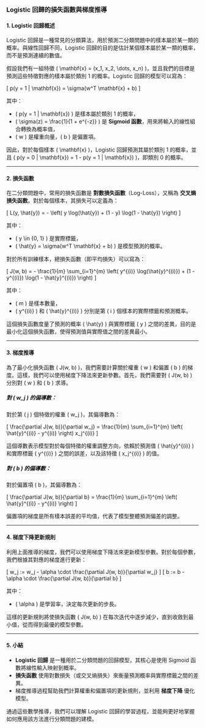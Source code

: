 ### **Logistic 回歸的損失函數與梯度推導**

#### **1. Logistic 回歸概述**
Logistic 回歸是一種常見的分類算法，用於預測二分類問題中的樣本屬於某一類的概率。與線性回歸不同，Logistic 回歸的目的是估計某個樣本屬於某一類的概率，而不是預測連續的數值。

假設我們有一組特徵 \( \mathbf{x} = (x_1, x_2, \dots, x_n) \)，並且我們的目標是預測這些特徵對應的樣本屬於類別 1 的概率。Logistic 回歸的模型可以寫為：

\[
p(y = 1 | \mathbf{x}) = \sigma(w^T \mathbf{x} + b)
\]

其中：
- \( p(y = 1 | \mathbf{x}) \) 是樣本屬於類別 1 的概率，
- \( \sigma(z) = \frac{1}{1 + e^{-z}} \) 是 **Sigmoid 函數**，用來將輸入的線性組合轉換為概率值，
- \( w \) 是權重向量，\( b \) 是偏置項。

因此，對於每個樣本 \( \mathbf{x} \)，Logistic 回歸預測其屬於類別 1 的概率，並且 \( p(y = 0 | \mathbf{x}) = 1 - p(y = 1 | \mathbf{x}) \)，即類別 0 的概率。

---

#### **2. 損失函數**
在二分類問題中，常用的損失函數是 **對數損失函數**（Log-Loss），又稱為 **交叉熵損失函數**。對於每個樣本，其損失可以定義為：

\[
L(y, \hat{y}) = - \left( y \log(\hat{y}) + (1 - y) \log(1 - \hat{y}) \right)
\]

其中：
- \( y \in \{0, 1\} \) 是實際標籤，
- \( \hat{y} = \sigma(w^T \mathbf{x} + b) \) 是模型預測的概率。

對於所有訓練樣本，總損失函數（即平均損失）可以寫為：

\[
J(w, b) = - \frac{1}{m} \sum_{i=1}^{m} \left( y^{(i)} \log(\hat{y}^{(i)}) + (1 - y^{(i)}) \log(1 - \hat{y}^{(i)}) \right)
\]

其中：
- \( m \) 是樣本數量，
- \( y^{(i)} \) 和 \( \hat{y}^{(i)} \) 分別是第 \( i \) 個樣本的實際標籤和預測概率。

這個損失函數度量了預測的概率 \( \hat{y} \) 與實際標籤 \( y \) 之間的差異，目的是最小化這個損失函數，使得預測值與實際值之間的差異最小。

---

#### **3. 梯度推導**
為了最小化損失函數 \( J(w, b) \)，我們需要計算關於權重 \( w \) 和偏置 \( b \) 的梯度。這樣，我們可以使用梯度下降法來更新參數。首先，我們需要對 \( J(w, b) \) 分別對 \( w \) 和 \( b \) 求導。

##### **對 \( w_j \) 的偏導數**：
對於第 \( j \) 個特徵的權重 \( w_j \)，其偏導數為：

\[
\frac{\partial J(w, b)}{\partial w_j} = \frac{1}{m} \sum_{i=1}^{m} \left( \hat{y}^{(i)} - y^{(i)} \right) x_j^{(i)}
\]

這個導數表示模型對於每個特徵的權重調整方向，依賴於預測值 \( \hat{y}^{(i)} \) 和實際標籤 \( y^{(i)} \) 之間的誤差，以及該特徵 \( x_j^{(i)} \) 的值。

##### **對 \( b \) 的偏導數**：
對於偏置項 \( b \)，其偏導數為：

\[
\frac{\partial J(w, b)}{\partial b} = \frac{1}{m} \sum_{i=1}^{m} \left( \hat{y}^{(i)} - y^{(i)} \right)
\]

偏置項的梯度是所有樣本誤差的平均值，代表了模型整體預測偏差的調整。

---

#### **4. 梯度下降更新規則**
利用上面推導的梯度，我們可以使用梯度下降法來更新模型參數。對於每個參數，我們根據其對應的梯度進行更新：

\[
w_j := w_j - \alpha \cdot \frac{\partial J(w, b)}{\partial w_j}
\]
\[
b := b - \alpha \cdot \frac{\partial J(w, b)}{\partial b}
\]

其中：
- \( \alpha \) 是學習率，決定每次更新的步長。

這樣的更新規則將使損失函數 \( J(w, b) \) 在每次迭代中逐步減少，直到收斂到最小值，從而得到最優的模型參數。

---

#### **5. 小結**
- **Logistic 回歸** 是一種用於二分類問題的回歸模型，其核心是使用 Sigmoid 函數將線性輸入映射到概率。
- **損失函數** 使用對數損失（或交叉熵損失）來衡量預測概率與實際標籤之間的差異。
- 梯度推導過程幫助我們計算權重和偏置項的更新規則，並利用 **梯度下降** 優化模型。

通過這些數學推導，我們可以理解 Logistic 回歸的學習過程，並能夠更好地掌握如何應用該方法進行分類問題的建模。